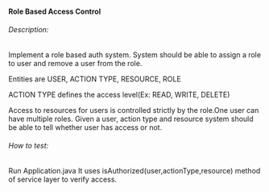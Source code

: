 #### Role Based Access Control

###### Description:

Implement a role based auth system. System should be able to assign a role to user and remove a user from the role.

Entities are USER, ACTION TYPE, RESOURCE, ROLE

ACTION TYPE defines the access level(Ex: READ, WRITE, DELETE)

Access to resources for users is controlled strictly by the role.One user can have multiple roles. 
Given a user, action type and resource system should be able to tell whether user has access or not.


###### How to test:

Run Application.java
It uses isAuthorized(user,actionType,resource) method of service layer to verify access.